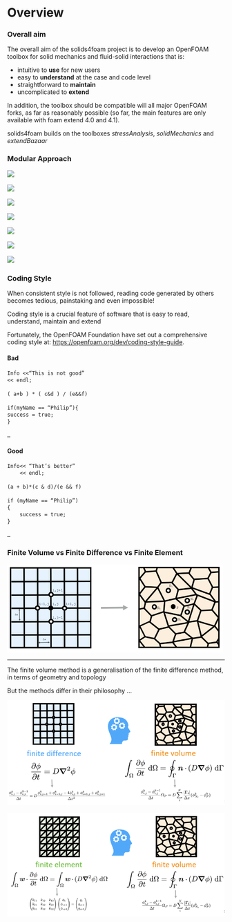 # **Overview**

### Overall aim

The overall aim of the solids4foam project is to develop an OpenFOAM toolbox for solid mechanics and fluid-solid interactions that is:
- intuitive to **use** for new users
- easy to **understand** at the case and code level
- straightforward to **maintain**
- uncomplicated to **extend**

In addition, the toolbox should be compatible will all major OpenFOAM forks, as far as reasonably possible (so far, the main features are only available with foam extend 4.0 and 4.1).

solids4foam builds on the toolboxes *stressAnalysis*, *solidMechanics* and *extendBazaar*

### Modular Approach
<!--<img src="tutorial/images/Modular_app_1.PNG" width = 700 > -->
![](images/Modular_app_1.PNG)
<!--<img src="tutorial/images/mod_app_2.PNG" width = 700 > -->
![](images/mod_app_2.PNG)

<!--<img src="tutorial/images/mod_a_3.PNG" width = 700 > -->
![](images/m_app_3.PNG)

<!--<img src="tutorial/images/mod_a_4.PNG" width = 700 > -->
![](images/m_app_4.PNG)

<!--<img src="tutorial/images/mod_a_5.PNG" width = 700 > -->
![](images/m_app_5.PNG)

<!--<img src="tutorial/images/mod_a_6.PNG" width = 745 > -->
![](images/m_app_6.PNG)

<!--<img src="tutorial/images/mod_a_7new.PNG" width = 700 > -->
![](images/m_app_7.PNG)


### Coding Style

When consistent style is not followed, reading code generated by others becomes tedious, painstaking and even impossible!

Coding style is a crucial feature of software that is easy to read, understand, maintain and extend

Fortunately, the OpenFOAM Foundation have set out a comprehensive coding style at: https://openfoam.org/dev/coding-style-guide.

#### Bad
```
Info <<“This is not good”
<< endl;

( a+b ) * ( c&d ) / (e&&f)

if(myName == “Philip”){
success = true;
}

…
```
#### Good
```
Info<< “That’s better”
    << endl;

(a + b)*(c & d)/(e && f)

if (myName == “Philip”)
{
    success = true;
}

…
```

### Finite Volume vs Finite Difference vs Finite Element
<img src="tutorial/images/finite_1.PNG" width = 500 >

---

The finite volume method is a generalisation of the finite difference method, in terms of geometry and topology

But the methods differ in their philosophy …

![](tutorial/images/finite_2.PNG)

![](tutorial/images/finite_3.PNG)
